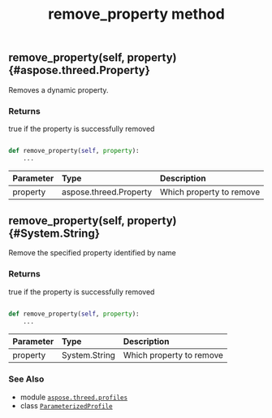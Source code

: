 ﻿---
title: remove_property method
second_title: Aspose.3D for Python via .NET API References
description: 
type: docs
weight: 70
url: /python-net/aspose.threed.profiles/parameterizedprofile/remove_property/
is_root: false
---

## remove_property(self, property) {#aspose.threed.Property}

Removes a dynamic property.


### Returns 


true if the property is successfully removed


```python

def remove_property(self, property):
    ...
```


| Parameter | Type | Description |
| :- | :- | :- |
| property | aspose.threed.Property | Which property to remove |


## remove_property(self, property) {#System.String}

Remove the specified property identified by name


### Returns 


true if the property is successfully removed


```python

def remove_property(self, property):
    ...
```


| Parameter | Type | Description |
| :- | :- | :- |
| property | System.String | Which property to remove |



### See Also
* module [`aspose.threed.profiles`](../../)
* class [`ParameterizedProfile`](/3d/python-net/aspose.threed.profiles/parameterizedprofile)
